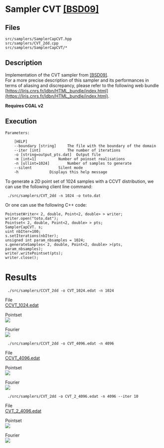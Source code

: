 # Sampler CVT [[BSD09]](https://dl.acm.org/citation.cfm?id=1531392)


## Files

```
src/samplers/SamplerCapCVT.hpp  
src/samplers/CVT_2dd.cpp  
src/samplers/SamplerCapCVT/*
```

## Description


Implementation of the CVT sampler from [[BSD09]](https://dl.acm.org/citation.cfm?id=1531392).  
For a more precise description of this sampler and its performances in terms of aliasing and discrepancy, please refer to the following web bundle [https://liris.cnrs.fr/ldbn/HTML_bundle/index.html](https://liris.cnrs.fr/ldbn/HTML_bundle/index.html).

**Requires CGAL v2**


## Execution

```
Parameters:  

	[HELP]
	--boundary [string]		The file with the boundary of the domain
	--iter [int]			The number of iterations
	-o [string=output_pts.dat]	Output file
	-m [int=1]			Number of poinset realisations
	-n [ullint=1024]		Number of samples to generate
	--silent 			Silent mode
	-h 				Displays this help message
```			

To generate a 2D point set of 1024 samples with a CCVT distribution, we can use the following client line command:

     ./src/samplers/CVT_2dd -n 1024 -o toto.dat

Or one can use the following C++ code:


    PointsetWriter< 2, double, Point<2, double> > writer;
    writer.open("toto.dat");
    Pointset< 2, double, Point<2, double> > pts;
    SamplerCapCVT. s;
    uint nbIter=100;
    s.setIterations(nbIter);
    unsigned int param_nbsamples = 1024;
    s.generateSamples< 2, double, Point<2, double> >(pts, param_nbsamples);
    writer.writePointset(pts);
    writer.close();


Results
=======

     ./src/samplers/CCVT_2dd -o CVT_1024.edat -n 1024

File  
[CCVT_1024.edat](data/CVT/CVT_1024.edat)

Pointset  
[![](data/CVT/CVT_1024.png)](data/CVT/CVT_1024.png)

Fourier  
[![](data/CVT/CVT_1024_fourier.png)](data/CVT/CVT_1024_fourier.png)

     ./src/samplers/CCVT_2dd -o CVT_4096.edat -n 4096

File  
[CCVT_4096.edat](data/CVT/CVT_4096.edat)

Pointset  
[![](data/CVT/CVT_4096.png)](data/CVT/CVT_4096.png)

Fourier  
[![](data/CVT/CVT_4096_fourier.png)](data/CVT/CVT_4096_fourier.png)

     ./src/samplers/CVT_2dd -o CVT_2_4096.edat -n 4096 --iter 10

File  
[CVT_2_4096.edat](data/CVT_2/CVT_2_4096.edat)

Pointset  
[![](data/CVT_2/CVT_2_4096.png)](data/CVT_2/CVT_2_4096.png)

Fourier  
[![](data/CVT_2/CVT_2_4096_fourier.png)](data/CVT_2/CVT_2_4096_fourier.png)

